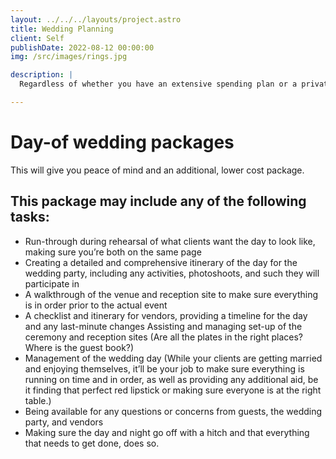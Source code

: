 ```yaml
---
layout: ../../../layouts/project.astro
title: Wedding Planning
client: Self
publishDate: 2022-08-12 00:00:00
img: /src/images/rings.jpg

description: |
  Regardless of whether you have an extensive spending plan or a private venture with constrained money-related assets, we have the energy, ability, and experience to make your event a novel and noteworthy for the best day of your life.

---
```


<h1>Day-of wedding packages </h1>
  <p>This will give you peace of mind and an additional, lower cost package.</p>

<h2>This package may include any of the following tasks:</h2> 

<ul>
  <li>Run-through during rehearsal of what clients want the day to look like, making sure you’re both on the same page
  </li>
  <li>Creating a detailed and comprehensive itinerary of the day for the wedding party, including any activities, photoshoots, and such they will participate in
  </li>
  <li>A walkthrough of the venue and reception site to make sure everything is in order prior to the actual event
  </li>
  <li>A checklist and itinerary for vendors, providing a timeline for the day and any last-minute changes
  Assisting and managing set-up of the ceremony and reception sites (Are all the plates in the right places? Where is the guest book?)
  </li>
  <li>Management of the wedding day (While your clients are getting married and enjoying themselves, it’ll be your job to make sure everything is running on time and in order, as well as providing any additional aid, be it finding that perfect red lipstick or making sure everyone is at the right table.)
  </li>
  <li>Being available for any questions or concerns from guests, the wedding party, and vendors
  </li>
  <li>Making sure the day and night go off with a hitch and that everything that needs to get done, does so.
  </li>
</ul>

